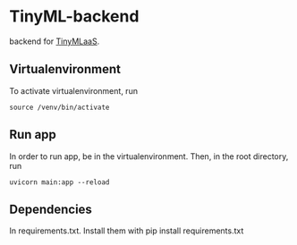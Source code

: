 # TinyML-backend

backend for [TinyMLaaS](https://github.com/JeHugawa/TinyMLaaS-main/).

## Virtualenvironment

To activate virtualenvironment, run

```
source /venv/bin/activate
```

## Run app

In order to run app, be in the virtualenvironment. Then, in the root directory, run

```
uvicorn main:app --reload
```

## Dependencies

In requirements.txt. Install them with pip install requirements.txt
